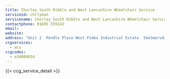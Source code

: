 ```yaml
---
title: Chorley South Ribble and West Lancashire Wheelchair Service
serviceid: chrlyman
servicename: Chorley South Ribble and West Lancashire Wheelchair Service
contactphone: 01695 559142
email: 
website: 
address: "Unit 2  Pendle Place West Pimbo Industrial Estate  Skelmersdale West Lancashire WN8 9PN"
ccgservices:
  - wcs
ccgcodes:
  - e38000034
---
```


{{< ccg_service_detail >}}
